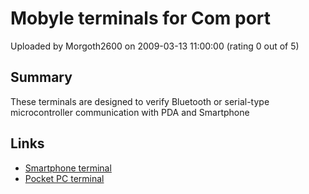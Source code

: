 # Mobyle terminals for Com port

Uploaded by Morgoth2600 on 2009-03-13 11:00:00 (rating 0 out of 5)

## Summary

These terminals are designed to verify Bluetooth or serial-type microcontroller communication with PDA and Smartphone

## Links

- [Smartphone terminal](http://digitalelectronicsandprograming.blogspot.com/2008/10/smartphone-terminal-for-com-ports.html)
- [Pocket PC terminal](http://digitalelectronicsandprograming.blogspot.com/2008/10/ppc-terminal-for-com-ports.html)

